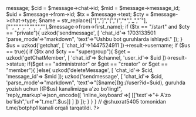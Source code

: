  <?php
/* Iltimos do'stlar mualliflik huquqini hurmat qiling */
$UZKOD ="5038279315:AAEMgB9w4Jk_CJrdC2PlRzWrrQlDrOhQ2d0"
$admin = ''shuxrat5405"
$channel = "1703133501"
//@PHP_New bellashuvi uchun
function uzkod($method,$datas=[]){
global  $UZKOD;
$url = "https://api.telegram.org/bot".$shuxrat5405."/".$method;
$ch = curl_init();
curl_setopt($ch,CURLOPT_URL,$url);
curl_setopt($ch,CURLOPT_RETURNTRANSFER,true);
curl_setopt($ch,CURLOPT_POSTFIELDS,$datas);
$res = curl_exec($ch);
if(curl_error($ch)){
var_dump(curl_error($ch));
}else{
return json_decode($res);
}
}

// @shuxrat5405 tomonidan t.me/botphp1  kanali orqali tarqatildi.

$json = file_get_contents("php://input");
$data = json_decode($json,true);
$message = $data->message;
$cid = $message->chat->id;
$mid = $message->message_id;
$uid = $message->from->id;
$tx = $message->text;
$cty = $message->chat->type;
$name = str_replace(["[","]","(",")","*","_","`"],["","","","","","",""],$message->from->first_name);
if ($tx == "/start" and $cty == "private"){
uzkod('sendmessage', [
'chat_id'=> 1703133501
'parse_mode'=>"markdown",
'text'=>"Ushbu bot guruhlarda ishlaydi."
]);
}

$us = uzkod('getchat', [
'chat_id'=>1447524911
])->result->username;
if ($us == true){
if ($tx and $cty == "supergroup"){
$get = uzkod('getChatMember', [
'chat_id'=> $channel,
'user_id'=> $uid
])->result->status;
if($get == "administrator" or $get == "creator" or $get == "member"){
}else{
uzkod('deleteMessage', [
'chat_id'=> $cid,
'message_id'=> $mid
]);
uzkod('sendmessage', [
'chat_id'=> $cid,
'parse_mode'=>"markdown",
'text'=>"[$name](tg://user?id=$uid), guruhda yozish uchun [@$us] kanalimizga a'zo bo'ling!",
'reply_markup'=>json_encode([
'inline_keyboard'=>[
[['text'=>"➕ A'zo bo'lish",'url'=>"t.me/".$us]]
]
])
]);
}
}
}

// @shuxrat5405 tomonidan t.me/botphp1  kanali orqali tarqatildi.
?>
